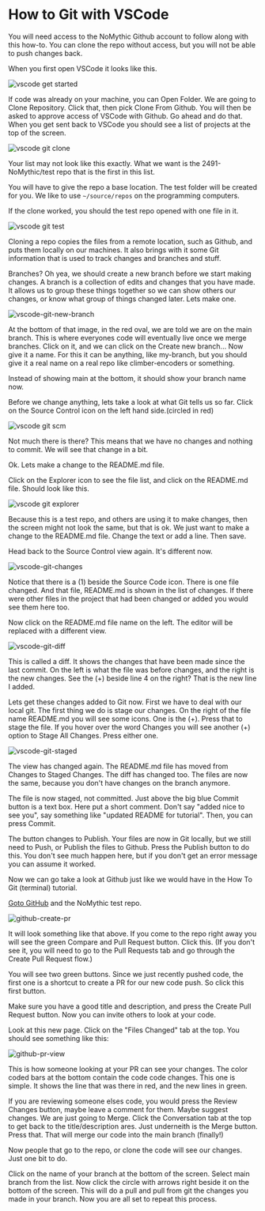 # How to Git with VSCode

You will need access to the NoMythic Github account to follow along with this how-to. You can clone the repo without access, but you will not be able to push changes back.

When you first open VSCode it looks like this.

![vscode get started](./img/vs-code-get-started-git.png)

If code was already on your machine, you can Open Folder. We are going to Clone Repository. Click that, then pick Clone From Github. You will then be asked to approve access of VSCode with Github. Go ahead and do that. When you get sent back to VSCode you should see a list of projects at the top of the screen.

![vscode git clone](./img/vscode-git-clone.png)

Your list may not look like this exactly. What we want is the 2491-NoMythic/test repo that is the first in this list.

You will have to give the repo a base location. The test folder will be created for you. We like to use `~/source/repos` on the programming computers.

If the clone worked, you should the test repo opened with one file in it. 

![vscode git test](./img/vscode-git-test.png)

Cloning a repo copies the files from a remote location, such as Github, and puts them locally on our machines. It also brings with it some Git information that is used to track changes and branches and stuff.

Branches? Oh yea, we should create a new branch before we start making changes. A branch is a collection of edits and changes that you have made. It allows us to group these things together so we can show others our changes, or know what group of things changed later. Lets make one.

![vscode-git-new-branch](./img/vscode-git-new-branch.png) 

At the bottom of that image, in the red oval, we are told we are on the main branch. This is where everyones code will eventually live once we merge branches. Click on it, and we can click on the Create new branch... Now give it a name. For this it can be anything, like my-branch, but you should give it a real name on a real repo like climber-encoders or something.

Instead of showing main at the bottom, it should show your branch name now.

Before we change anything, lets take a look at what Git tells us so far. Click on the Source Control icon on the left hand side.(circled in red)

![vscode git scm](./img/vscode-git-branch-button.png)

Not much there is there? This means that we have no changes and nothing to commit. We will see that change in a bit.

Ok. Lets make a change to the README.md file.

Click on the Explorer icon to see the file list, and click on the README.md file. Should look like this.

![vscode git explorer](./img/vscode-git-explorer.png)

Because this is a test repo, and others are using it to make changes, then the screen might not look the same, but that is ok. We just want to make a change to the README.md file. Change the text or add a line. Then save.

Head back to the Source Control view again. It's different now.

![vscode-git-changes](./img/vscode-git-changes.png)

Notice that there is a (1) beside the Source Code icon. There is one file changed. And that file, README.md is shown in the list of changes. If there were other files in the project that had been changed or added you would see them here too.

Now click on the README.md file name on the left. The editor will be replaced with a different view.

![vscode-git-diff](./img/vscode-git-diff.png)

This is called a diff. It shows the changes that have been made since the last commit. On the left is what the file was before changes, and the right is the new changes. See the (+) beside line 4 on the right? That is the new line I added.

Lets get these changes added to Git now. First we have to deal with our local git. The first thing we do is stage our changes. On the right of the file name README.md you will see some icons. One is the (+). Press that to stage the file. If you hover over the word Changes you will see another (+) option to Stage All Changes. Press either one. 

![vscode-git-staged](./img/vscode-git-staged.png)

The view has changed again. The README.md file has moved from Changes to Staged Changes. The diff has changed too. The files are now the same, because you don't have changes on the branch anymore.

The file is now staged, not committed. Just above the big blue Commit button is a text box. Here put a short comment. Don't say "added nice to see you", say something like "updated README for tutorial". Then, you can press Commit.

The button changes to Publish. Your files are now in Git locally, but we still need to Push, or Publish the files to Github. Press the Publish button to do this. You don't see much happen here, but if you don't get an error message you can assume it worked.

Now we can go take a look at Github just like we would have in the How To Git (terminal) tutorial.

[Goto GitHub](https://github.com/2491-NoMythic/test) and the NoMythic test repo.

![github-create-pr](./img/github-create-pr.png)

It will look something like that above. If you come to the repo right away you will see the green Compare and Pull Request button. Click this. (If you don't see it, you will need to go to the Pull Requests tab and go through the Create Pull Request flow.)

You will see two green buttons. Since we just recently pushed code, the first one is a shortcut to create a PR for our new code push. So click this first button.

Make sure you have a good title and description, and press the Create Pull Request button. Now you can invite others to look at your code.

Look at this new page. Click on the "Files Changed" tab at the top. You should see something like this:

![github-pr-view](./img/github-pr-view.png)

This is how someone looking at your PR can see your changes. The color coded bars at the bottom contain the code code changes. This one is simple. It shows the line that was there in red, and the new lines in green.

If you are reviewing someone elses code, you would press the Review Changes button, maybe leave a comment for them. Maybe suggest changes. We are just going to Merge. Click the Conversation tab at the top to get back to the title/description ares. Just underneith is the Merge button. Press that. That will merge our code into the main branch (finally!)

Now people that go to the repo, or clone the code will see our changes. Just one bit to do.

Click on the name of your branch at the bottom of the screen. Select main branch from the list. Now click the circle with arrows right beside it on the bottom of the screen. This will do a pull and pull from git the changes you made in your branch. Now you are all set to repeat this process.



